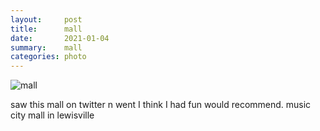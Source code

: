```yaml
---
layout:     post
title:      mall
date:       2021-01-04
summary:    mall
categories: photo
---
```


![mall](https://i.imgur.com/tFNdUDg.gif)

saw this mall on twitter n went I think I had fun would recommend. music city mall in lewisville
